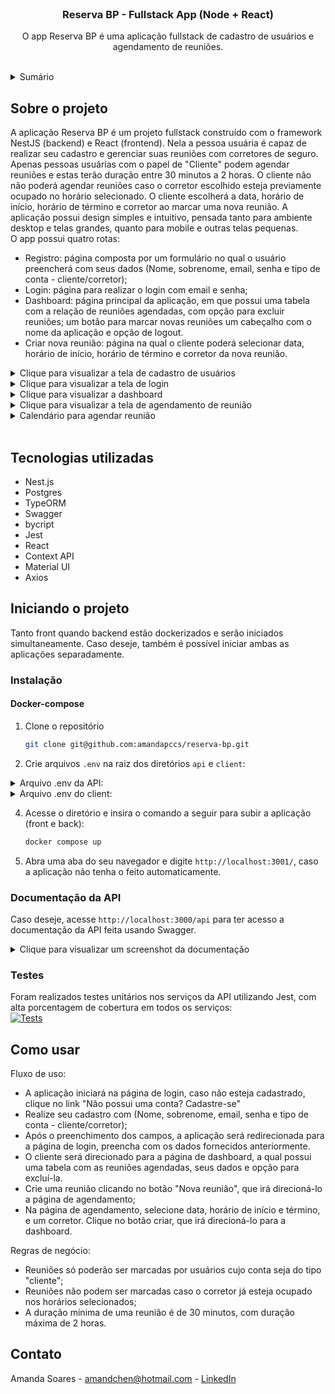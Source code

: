 <!-- PROJECT LOGO -->
<br />
<div align="center">
<h3 align="center">Reserva BP - Fullstack App (Node + React)</h3>

  <p align="center">
    O app Reserva BP é uma aplicação fullstack de cadastro de usuários e agendamento de reuniões.
    <br />
    <br />
  </p>
</div>



<!-- TABLE OF CONTENTS -->
<details>
  <summary>Sumário</summary>
  <ol>
    <li>
      <a href="#sobre-o-projeto">Sobre o projeto</a>
      <ul>
        <li><a href="#tecnologias-utilizadas">Tecnologias utilizadas</a></li>
      </ul>
    </li>
    <li>
      <a href="#iniciando-o-projeto">Iniciando o projeto</a>
      <ul>
        <li><a href="#instalação">Instalação</a></li>
      </ul>
    </li>
    <li><a href="#como-usar">Como usar</a></li>
  </ol>
</details>



<!-- ABOUT THE PROJECT -->
## Sobre o projeto

A aplicação Reserva BP é um projeto fullstack construído com o framework NestJS (backend) e React (frontend). Nela a pessoa usuária é capaz de realizar seu cadastro e gerenciar suas reuniões com corretores de seguro.
Apenas pessoas usuárias com o papel de "Cliente" podem agendar reuniões e estas terão duração entre 30 minutos a 2 horas. O cliente não não poderá agendar reuniões caso o corretor escolhido esteja previamente ocupado no horário selecionado.
O cliente escolherá a data, horário de início, horário de término e corretor ao marcar uma nova reunião.
A aplicação possui design simples e intuitivo, pensada tanto para ambiente desktop e telas grandes, quanto para mobile e outras telas pequenas.
<br />
O app possui quatro rotas:

* Registro: página composta por um formulário no qual o usuário preencherá com seus dados (Nome, sobrenome, email, senha e tipo de conta - cliente/corretor);
* Login: página para realizar o login com email e senha;
* Dashboard: página principal da aplicação, em que possui uma tabela com a relação de reuniões agendadas, com opção para excluir reuniões; um botão para marcar novas reuniões um cabeçalho com o nome da aplicação e opção de logout.
* Criar nova reunião: página na qual o cliente poderá selecionar data, horário de início, horário de término e corretor da nova reunião.

<details>
<summary>Clique para visualizar a tela de cadastro de usuários</summary>

[![Cadastro][cadastro]](cadastro)

</details>

<details>
<summary>Clique para visualizar a tela de login</summary>

[![Login][login]](login)

</details>

<details>
<summary>Clique para visualizar a dashboard</summary>

[![Dashboard][dashboard]](dashboard)

</details>

<details>
<summary>Clique para visualizar a tela de agendamento de reunião</summary>

[![New meeting][new-meeting]](new-meeting)

</details>

<details>
<summary>Calendário para agendar reunião</summary>

[![New meeting2][new-meeting-2]](new-meeting-2)

</details>
<br />

<!-- TECHNOLOGIES USED -->
## Tecnologias utilizadas

* Nest.js
* Postgres
* TypeORM
* Swagger
* bycript
* Jest
* React
* Context API
* Material UI
* Axios



<!-- GETTING STARTED -->
## Iniciando o projeto

Tanto front quando backend estão dockerizados e serão iniciados simultaneamente. Caso deseje, também é possível iniciar ambas as aplicações separadamente.

### Instalação

#### Docker-compose

1. Clone o repositório
   ```sh
   git clone git@github.com:amandapccs/reserva-bp.git
   ```
2. Crie arquivos `.env` na raiz dos diretórios `api` e `client`:
<details>
<summary>Arquivo .env da API:</summary>
POSTGRES_DATABASE=api_db_docker
POSTGRES_HOST=localhost
POSTGRES_PASSWORD=postgres
POSTGRES_USER=postgres
SECRET=mysecret
EXPIRES=1800
</details>
<details>
<summary>Arquivo .env do client:</summary>

REACT_APP_API_URL='http://localhost:3000'

</details>
     
4. Acesse o diretório e insira o comando a seguir para subir a aplicação (front e back):
   ```sh
   docker compose up
   ```
5. Abra uma aba do seu navegador e digite `http://localhost:3001/`, caso a aplicação não tenha o feito automaticamente.

### Documentação da API
Caso deseje, acesse `http://localhost:3000/api` para ter acesso a documentação da API feita usando Swagger.

<details>
<summary>Clique para visualizar um screenshot da documentação</summary>

[![Swagger][swagger]](swagger)

</details>

### Testes
Foram realizados testes unitários nos serviços da API utilizando Jest, com alta porcentagem de cobertura em todos os serviços:
<br />
[![Tests][tests]](tests)

<!-- USAGE EXAMPLES -->
## Como usar

Fluxo de uso:
- A aplicação iniciará na página de login, caso não esteja cadastrado, clique no link "Não possui uma conta? Cadastre-se"
- Realize seu cadastro com (Nome, sobrenome, email, senha e tipo de conta - cliente/corretor);
- Após o preenchimento dos campos, a aplicação será redirecionada para a página de login, preencha com os dados fornecidos anteriormente.
- O cliente será direcionado para a página de dashboard, a qual possui uma tabela com as reuniões agendadas, seus dados e opção para excluí-la.
- Crie uma reunião clicando no botão "Nova reunião", que irá direcioná-lo a página de agendamento;
- Na página de agendamento, selecione data, horário de início e término, e um corretor. Clique no botão criar, que irá direcioná-lo para a dashboard.

Regras de negócio:
- Reuniões só poderão ser marcadas por usuários cujo conta seja do tipo "cliente";
- Reuniões não podem ser marcadas caso o corretor já esteja ocupado nos horários selecionados;
- A duração mínima de uma reunião é de 30 minutos, com duração máxima de 2 horas.


<!-- CONTACT -->
## Contato

Amanda Soares - amandchen@hotmail.com - <a href="https://www.linkedin.com/in/amandapccs/">LinkedIn</a>


<!-- MARKDOWN LINKS & IMAGES -->
<!-- https://www.markdownguide.org/basic-syntax/#reference-style-links -->
[cadastro]: https://i.imgur.com/Ba6QsmV.png
[login]: https://i.imgur.com/rvN57CS.png
[dashboard]: https://i.imgur.com/Dgw2ua4.png
[new-meeting]: https://i.imgur.com/hqUpuwy.png
[new-meeting-2]: https://i.imgur.com/e9e43iO.png
[swagger]: https://i.imgur.com/qvcR8H8.png
[tests]: https://i.imgur.com/zQVpsA2.png
